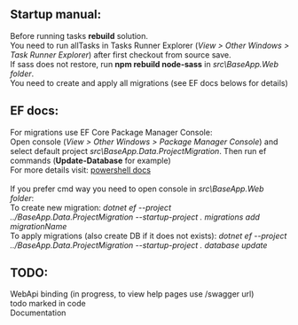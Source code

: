 ## Startup manual:
Before running tasks **rebuild** solution.<br/>
You need to run allTasks in Tasks Runner Explorer (*View > Other Windows > Task Runner Explorer*) after first checkout from source save.<br/> 
If sass does not restore, run **npm rebuild node-sass** in *src\BaseApp.Web folder*.<br/>
You need to create and apply all migrations (see EF docs belows for details)

## EF docs:
For migrations use EF Core Package Manager Console:<br/>
Open console (*View > Other Windows > Package Manager Console*) and select default project *src\BaseApp.Data.ProjectMigration*. Then run ef commands (**Update-Database** for example)<br/>
For more details visit: [powershell docs](https://docs.microsoft.com/en-us/ef/core/miscellaneous/cli/powershell) 
<br/><br/>
If you prefer cmd way you need to open console in *src\BaseApp.Web folder*:<br/>
To create new migration: *dotnet ef --project ../BaseApp.Data.ProjectMigration --startup-project . migrations add migrationName*<br/>
To apply migrations (also create DB if it does not exists):  *dotnet ef --project ../BaseApp.Data.ProjectMigration --startup-project . database update*

## TODO:
WebApi binding (in progress, to view help pages use /swagger url)<br/>
todo marked in code<br/>
Documentation
